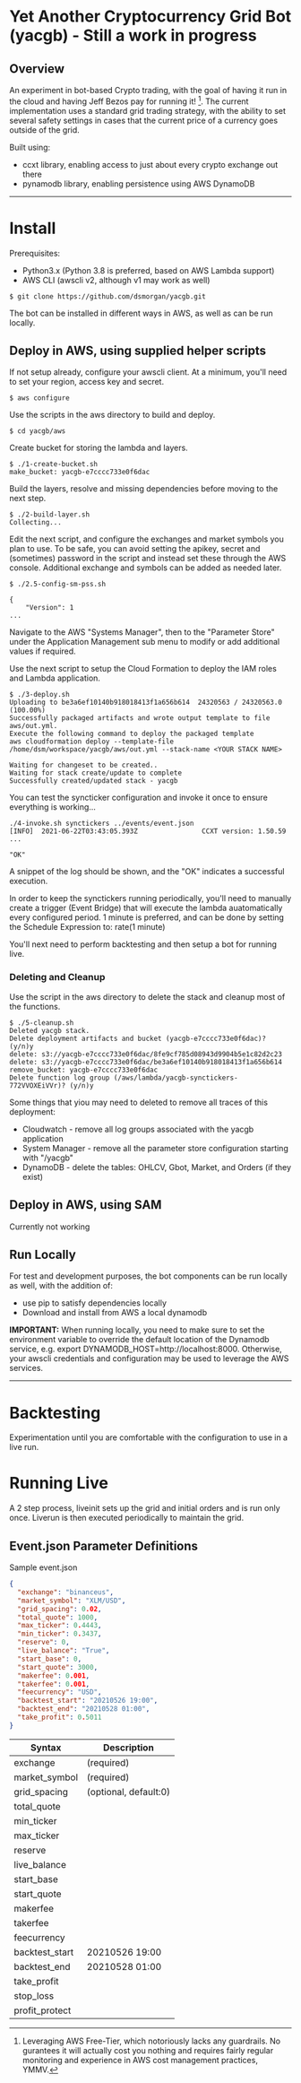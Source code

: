 # Yet Another Cryptocurrency Grid Bot (yacgb) - Still a work in progress

## Overview
An experiment in bot-based Crypto trading, with the goal of having it run in the cloud and having Jeff Bezos pay for running it! [^1]. The current implementation uses a standard grid trading strategy, with the ability to set several safety settings in cases that the current price of a currency goes outside of the grid. 

Built using:
- ccxt library, enabling access to just about every crypto exchange out there
- pynamodb library, enabling persistence using AWS DynamoDB

[^1]: Leveraging AWS Free-Tier, which notoriously lacks any guardrails. No gurantees it will actually cost you nothing and requires fairly regular monitoring and experience in AWS cost management practices, YMMV.

---

# Install
Prerequisites:
- Python3.x (Python 3.8 is preferred, based on AWS Lambda support)
- AWS CLI (awscli v2, although v1 may work as well)

```shell
$ git clone https://github.com/dsmorgan/yacgb.git
```
The bot can be installed in different ways in AWS, as well as can be run locally.

## Deploy in AWS, using supplied helper scripts
If not setup already, configure your awscli client. At a minimum, you'll need to set your region, access key and secret.

```shell
$ aws configure

```
Use the scripts in the aws directory to build and deploy.

```shell
$ cd yacgb/aws

```
Create bucket for storing the lambda and layers.

```shell
$ ./1-create-bucket.sh
make_bucket: yacgb-e7cccc733e0f6dac

```
Build the layers, resolve and missing dependencies before moving to the next step.

```shell
$ ./2-build-layer.sh
Collecting...

```
Edit the next script, and configure the exchanges and market symbols you plan to use. To be safe, you can avoid setting the apikey, secret and (sometimes) password in the script and instead set these through the AWS console. Additional exchange and symbols can be added as needed later.

```shell
$ ./2.5-config-sm-pss.sh 

{
    "Version": 1
...
```

Navigate to the AWS "Systems Manager", then to the "Parameter Store" under the Application Management sub menu to modify or add additional values if required.

Use the next script to setup the Cloud Formation to deploy the IAM roles and Lambda application.

```shell
$ ./3-deploy.sh  
Uploading to be3a6ef10140b918018413f1a656b614  24320563 / 24320563.0  (100.00%)
Successfully packaged artifacts and wrote output template to file aws/out.yml.
Execute the following command to deploy the packaged template
aws cloudformation deploy --template-file /home/dsm/workspace/yacgb/aws/out.yml --stack-name <YOUR STACK NAME>

Waiting for changeset to be created..
Waiting for stack create/update to complete
Successfully created/updated stack - yacgb
```
You can test the syncticker configuration and invoke it once to ensure everything is working...

```shell
./4-invoke.sh synctickers ../events/event.json
[INFO]  2021-06-22T03:43:05.393Z                CCXT version: 1.50.59
...

"OK"
```
A snippet of the log should be shown, and the "OK" indicates a successful execution. 

In order to keep the synctickers running periodically, you'll need to manually create a trigger (Event Bridge) that will execute the lambda auatomatically every configured period. 1 minute is preferred, and can be done by setting the Schedule Expression to: rate(1 minute)

You'll next need to perform backtesting and then setup a bot for running live.

### Deleting and Cleanup

Use the script in the aws directory to delete the stack and cleanup most of the functions.

```shell
$ ./5-cleanup.sh
Deleted yacgb stack.
Delete deployment artifacts and bucket (yacgb-e7cccc733e0f6dac)? (y/n)y
delete: s3://yacgb-e7cccc733e0f6dac/8fe9cf785d08943d9904b5e1c82d2c23
delete: s3://yacgb-e7cccc733e0f6dac/be3a6ef10140b918018413f1a656b614
remove_bucket: yacgb-e7cccc733e0f6dac
Delete function log group (/aws/lambda/yacgb-synctickers-772VVOXEiVVr)? (y/n)y
```

Some things that yiou may need to deleted to remove all traces of this deployment:
- Cloudwatch - remove all log groups associated with the yacgb application
- System Manager - remove all the parameter store configuration starting with "/yacgb"
- DynamoDB - delete the tables: OHLCV, Gbot, Market, and Orders (if they exist)


## Deploy in AWS, using SAM
Currently not working


## Run Locally
For test and development purposes, the bot components can be run locally as well, with the addition of:
* use pip to satisfy dependencies locally
* Download and install from AWS a local dynamodb 


**IMPORTANT:** When running locally, you need to make sure to set the environment variable to override the default location of the Dynamodb service, e.g. export DYNAMODB_HOST=http://localhost:8000. Otherwise, your awscli credentials and configuration may be used to leverage the AWS services.

---

# Backtesting
Experimentation until you are comfortable with the configuration to use in a live run.

# Running Live 
A 2 step process, liveinit sets up the grid and initial orders and is run only once. Liverun is then executed periodically to maintain the grid.

## Event.json Parameter Definitions

Sample event.json

```json
{
  "exchange": "binanceus",
  "market_symbol": "XLM/USD",
  "grid_spacing": 0.02,
  "total_quote": 1000,
  "max_ticker": 0.4443,
  "min_ticker": 0.3437,
  "reserve": 0,
  "live_balance": "True",
  "start_base": 0,
  "start_quote": 3000,
  "makerfee": 0.001,
  "takerfee": 0.001,
  "feecurrency": "USD",
  "backtest_start": "20210526 19:00",
  "backtest_end": "20210528 01:00",
  "take_profit": 0.5011
}
```



| Syntax | Description |
| ----------- | ----------- |
| exchange | (required) |
| market_symbol | (required)  |
| grid_spacing | (optional, default:0)|
| total_quote | |
| min_ticker | | 
| max_ticker | |
| reserve | |
| live_balance | |
| start_base | |
| start_quote | | 
| makerfee | |
| takerfee | |
| feecurrency | | 
| backtest_start | 20210526 19:00 |
| backtest_end  | 20210528 01:00 |
| take_profit | |
| stop_loss   | |
| profit_protect | |